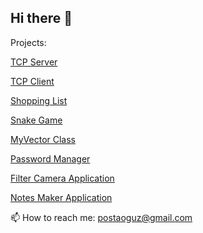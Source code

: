## Hi there 👋
Projects:

[TCP Server](https://github.com/itsoguz/cppTutorial2/tree/main/301tcpServer)

[TCP Client](https://github.com/itsoguz/cppTutorial2/tree/main/302tcpClient)

[Shopping List](https://github.com/itsoguz/cppTutorial2/tree/main/030fstream)

[Snake Game](https://github.com/itsoguz/cppSnakeGame)

[MyVector Class](https://github.com/itsoguz/cppTutorialOOP/tree/main/004MyVectorClass)

[Password Manager](https://github.com/itsoguz/qtPass)

[Filter Camera Application](https://github.com/itsoguz/qtFilterCam)

[Notes Maker Application](https://github.com/itsoguz/qtNotes)

📫 How to reach me: postaoguz@gmail.com

<!--
**itsoguz/itsoguz** is a ✨ _special_ ✨ repository because its `README.md` (this file) appears on your GitHub profile.

Here are some ideas to get you started:

- 🔭 I’m currently working on ...
- 🌱 I’m currently learning ...
- 👯 I’m looking to collaborate on ...
- 🤔 I’m looking for help with ...
- 💬 Ask me about ...
- 📫 How to reach me: ...
- 😄 Pronouns: ...
- ⚡ Fun fact: ...
-->
